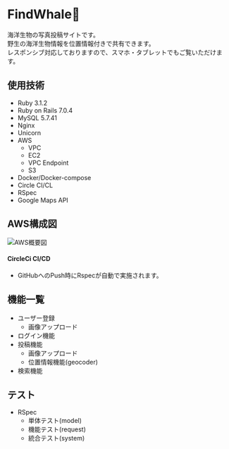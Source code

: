 # FindWhale:whale2:

海洋生物の写真投稿サイトです。  
野生の海洋生物情報を位置情報付きで共有できます。  
レスポンシブ対応しておりますので、スマホ・タブレットでもご覧いただけます。

## 使用技術
* Ruby 3.1.2
* Ruby on Rails 7.0.4
* MySQL 5.7.41
* Nginx
* Unicorn
* AWS
  * VPC
  * EC2
  * VPC Endpoint
  * S3
* Docker/Docker-compose
* Circle CI/CL
* RSpec
* Google Maps API

## AWS構成図
![AWS概要図](https://user-images.githubusercontent.com/101915651/221893845-e1fe1062-7b45-4f00-ad4f-9b8aaaad6a2c.png)
#### CircleCi CI/CD
* GitHubへのPush時にRspecが自動で実施されます。

## 機能一覧
* ユーザー登録
  * 画像アップロード
* ログイン機能
* 投稿機能
  * 画像アップロード
  * 位置情報機能(geocoder)
* 検索機能

## テスト
* RSpec
  * 単体テスト(model)
  * 機能テスト(request)
  * 統合テスト(system)
